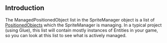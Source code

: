 ## Introduction

The ManagedPositionedObject list in the SpriteManager object is a list of [PositionedObjects](/frb/docs/index.php?title=FlatRedBall.PositionedObject.md "FlatRedBall.PositionedObject") which the SpriteManager is managing. In a typical project (using Glue), this list will contain mostly instances of Entities in your game, so you can look at this list to see what is actively managed.

